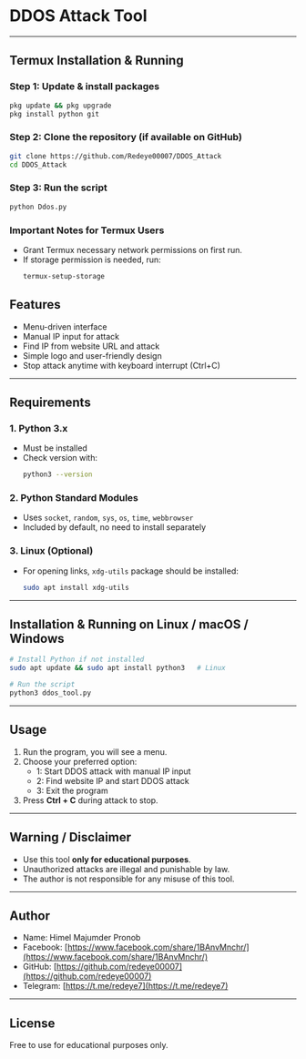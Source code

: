 # DDOS Attack Tool

---

## Termux Installation & Running

### Step 1: Update & install packages

```bash
pkg update && pkg upgrade
pkg install python git
```

### Step 2: Clone the repository (if available on GitHub)

```bash
git clone https://github.com/Redeye00007/DDOS_Attack
cd DDOS_Attack
```

### Step 3: Run the script

```bash
python Ddos.py
```

### Important Notes for Termux Users

- Grant Termux necessary network permissions on first run.  
- If storage permission is needed, run:  
  ```bash
  termux-setup-storage
  ```  


## Features

- Menu-driven interface  
- Manual IP input for attack  
- Find IP from website URL and attack  
- Simple logo and user-friendly design  
- Stop attack anytime with keyboard interrupt (Ctrl+C)  

---

## Requirements

### 1. Python 3.x  
- Must be installed  
- Check version with:  
  ```bash
  python3 --version
  ```

### 2. Python Standard Modules  
- Uses `socket`, `random`, `sys`, `os`, `time`, `webbrowser`  
- Included by default, no need to install separately

### 3. Linux (Optional)  
- For opening links, `xdg-utils` package should be installed:  
  ```bash
  sudo apt install xdg-utils
  ```

---

## Installation & Running on Linux / macOS / Windows

```bash
# Install Python if not installed
sudo apt update && sudo apt install python3   # Linux

# Run the script
python3 ddos_tool.py
```

---

## Usage

1. Run the program, you will see a menu.  
2. Choose your preferred option:  
   - 1: Start DDOS attack with manual IP input  
   - 2: Find website IP and start DDOS attack  
   - 3: Exit the program  
3. Press **Ctrl + C** during attack to stop.

---

## Warning / Disclaimer

- Use this tool **only for educational purposes**.  
- Unauthorized attacks are illegal and punishable by law.  
- The author is not responsible for any misuse of this tool.  

---

## Author

- Name: Himel Majumder Pronob  
- Facebook: [https://www.facebook.com/share/1BAnvMnchr/](https://www.facebook.com/share/1BAnvMnchr/)  
- GitHub: [https://github.com/redeye00007](https://github.com/redeye00007)  
- Telegram: [https://t.me/redeye7](https://t.me/redeye7)  

---

## License

Free to use for educational purposes only.

